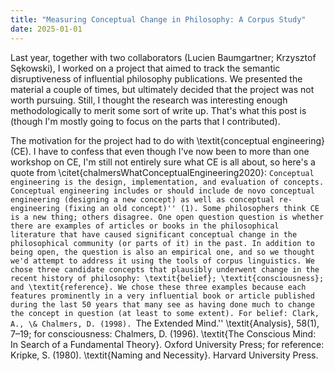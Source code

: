 ```yaml
---
title: "Measuring Conceptual Change in Philosophy: A Corpus Study"
date: 2025-01-01
---
```


Last year, together with two collaborators (Lucien Baumgartner; Krzysztof Sękowski), I worked on a project that aimed to track the semantic disruptiveness of influential philosophy publications. We presented the material a couple of times, but ultimately decided that the project was not worth pursuing. Still, I thought the research was interesting enough methodologically to merit some sort of write up. That's what this post is (though I'm mostly going to focus on the parts that I contributed).

The motivation for the project had to do with \textit{conceptual engineering} (CE). I have to confess that even though I've now been to more than one workshop on CE, I'm still not entirely sure what CE is all about, so here's a quote from \citet{chalmersWhatConceptualEngineering2020}: ``Conceptual engineering is the design, implementation, and evaluation of concepts. Conceptual engineering includes or should include de novo conceptual engineering (designing a new concept) as well as conceptual re-engineering (fixing an old concept)'' (1). Some philosophers think CE is a new thing; others disagree. One open question question is whether there are examples of articles or books in the philosophical literature that have caused significant conceptual change in the philosophical community (or parts of it) in the past. In addition to being open, the question is also an empirical one, and so we thought we'd attempt to address it using the tools of corpus linguistics. We chose three candidate concepts that plausibly underwent change in the recent history of philosophy: \textit{belief}; \textit{consciousness}; and \textit{reference}. We chose these three examples because each features prominently in a very influential book or article published during the last 50 years that many see as having done much to change the concept in question (at least to some extent). For belief: Clark, A., \& Chalmers, D. (1998). ``The Extended Mind.'' \textit{Analysis}, 58(1), 7–19; for consciousness: Chalmers, D. (1996). \textit{The Conscious Mind: In Search of a Fundamental Theory}. Oxford University Press; for reference: Kripke, S. (1980). \textit{Naming and Necessity}. Harvard University Press.
